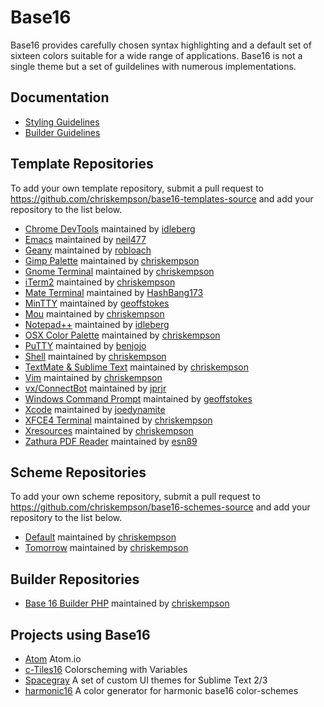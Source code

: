 # Base16
Base16 provides carefully chosen syntax highlighting and a default set of sixteen colors suitable for a wide range of applications. Base16 is not a single theme but a set of guildelines with numerous implementations.

## Documentation
* [Styling Guidelines](https://github.com/chriskempson/base16/blob/master/styling.md)
* [Builder Guidelines](https://github.com/chriskempson/base16/blob/master/builder.md)

## Template Repositories
To add your own template repository, submit a pull request to https://github.com/chriskempson/base16-templates-source and add your repository to the list below.
* [Chrome DevTools](https://github.com/idleberg/base16-chrome-devtools) maintained by [idleberg](https://github.com/idleberg)
* [Emacs](https://github.com/neil477/base16-emacs) maintained by [neil477](https://github.com/neil477)
* [Geany](https://github.com/robloach/base16-geany) maintained by [robloach](https://github.com/robloach)
* [Gimp Palette](https://github.com/chriskempson/base16-gimp-palette) maintained by [chriskempson](https://github.com/chriskempson)
* [Gnome Terminal](https://github.com/chriskempson/base16-gnome-terminal) maintained by [chriskempson](https://github.com/chriskempson)
* [iTerm2](https://github.com/chriskempson/base16-iterm2) maintained by [chriskempson](https://github.com/chriskempson)
* [Mate Terminal](https://github.com/HashBang173/base16-mate-terminal) maintained by [HashBang173](https://github.com/HashBang173)
* [MinTTY](https://github.com/geoffstokes/base16-mintty) maintained by [geoffstokes](https://github.com/geoffstokes)
* [Mou](https://github.com/chriskempson/base16-mou) maintained by [chriskempson](https://github.com/chriskempson)
* [Notepad++](https://github.com/idleberg/base16-notepad-plus-plus) maintained by [idleberg](https://github.com/idleberg)
* [OSX Color Palette](https://github.com/chriskempson/base16-osx-color-palette) maintained by [chriskempson](https://github.com/chriskempson)
* [PuTTY](https://github.com/benjojo/base-16-putty) maintained by [benjojo](https://github.com/benjojo)
* [Shell](https://github.com/chriskempson/base16-shell) maintained by [chriskempson](https://github.com/chriskempson)
* [TextMate & Sublime Text](https://github.com/chriskempson/base16-textmate) maintained by [chriskempson](https://github.com/chriskempson)
* [Vim](https://github.com/chriskempson/base16-vim) maintained by [chriskempson](https://github.com/chriskempson)
* [vx/ConnectBot](https://github.com/jprjr/base16-connectbot) maintained by [jprjr](https://github.com/jprjr)
* [Windows Command Prompt](https://github.com/geoffstokes/base16-windows-command-prompt) maintained by [geoffstokes](https://github.com/geoffstokes)
* [Xcode](https://github.com/joedynamite/base16-xcode) maintained by [joedynamite](https://github.com/joedynamite)
* [XFCE4 Terminal](https://github.com/chriskempson/base16-xfce4-terminal) maintained by [chriskempson](https://github.com/chriskempson)
* [Xresources](https://github.com/chriskempson/base16-xresources) maintained by [chriskempson](https://github.com/chriskempson)
* [Zathura PDF Reader](https://github.com/esn89/base16-zathura) maintained by [esn89](https://github.com/esn89)

## Scheme Repositories
To add your own scheme repository, submit a pull request to https://github.com/chriskempson/base16-schemes-source and add your repository to the list below.
* [Default](https://github.com/chriskempson/base16-default-scheme) maintained by [chriskempson](https://github.com/chriskempson)
* [Tomorrow](https://github.com/chriskempson/base16-tomorrow-scheme) maintained by [chriskempson](https://github.com/chriskempson)

## Builder Repositories
* [Base 16 Builder PHP](https://github.com/chriskempson/base16-builder-php) maintained by [chriskempson](https://github.com/chriskempson)

## Projects using Base16
* [Atom](https://atom.io/) Atom.io
* [c-Tiles16](https://github.com/atelierbram/c-tiles16) Colorscheming with Variables
* [Spacegray](https://github.com/kkga/spacegray) A set of custom UI themes for Sublime Text 2/3
* [harmonic16](http://janniks.github.io/harmonic16) A color generator for harmonic base16 color-schemes
